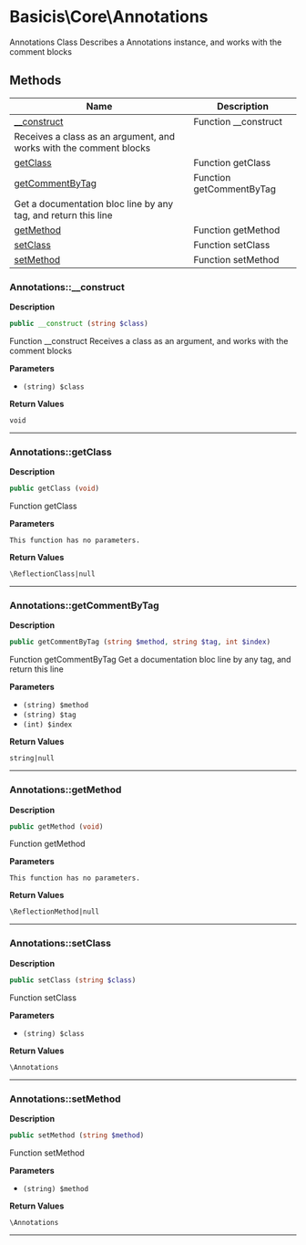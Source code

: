 # Basicis\Core\Annotations  

Annotations Class
Describes a Annotations instance, and works with the comment blocks





## Methods

| Name | Description |
|------|-------------|
|[__construct](#annotations__construct)|Function __construct
Receives a class as an argument, and works with the comment blocks|
|[getClass](#annotationsgetclass)|Function getClass|
|[getCommentByTag](#annotationsgetcommentbytag)|Function getCommentByTag
Get a documentation bloc line by any tag, and return this line|
|[getMethod](#annotationsgetmethod)|Function getMethod|
|[setClass](#annotationssetclass)|Function setClass|
|[setMethod](#annotationssetmethod)|Function setMethod|




### Annotations::__construct  

**Description**

```php
public __construct (string $class)
```

Function __construct
Receives a class as an argument, and works with the comment blocks 

 

**Parameters**

* `(string) $class`

**Return Values**

`void`


<hr />


### Annotations::getClass  

**Description**

```php
public getClass (void)
```

Function getClass 

 

**Parameters**

`This function has no parameters.`

**Return Values**

`\ReflectionClass|null`




<hr />


### Annotations::getCommentByTag  

**Description**

```php
public getCommentByTag (string $method, string $tag, int $index)
```

Function getCommentByTag
Get a documentation bloc line by any tag, and return this line 

 

**Parameters**

* `(string) $method`
* `(string) $tag`
* `(int) $index`

**Return Values**

`string|null`




<hr />


### Annotations::getMethod  

**Description**

```php
public getMethod (void)
```

Function getMethod 

 

**Parameters**

`This function has no parameters.`

**Return Values**

`\ReflectionMethod|null`




<hr />


### Annotations::setClass  

**Description**

```php
public setClass (string $class)
```

Function setClass 

 

**Parameters**

* `(string) $class`

**Return Values**

`\Annotations`




<hr />


### Annotations::setMethod  

**Description**

```php
public setMethod (string $method)
```

Function setMethod 

 

**Parameters**

* `(string) $method`

**Return Values**

`\Annotations`




<hr />

